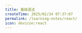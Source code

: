 ```yaml
---
title: 基础语法
createTime: 2025/02/24 07:37:07
permalink: /learning-notes/react/
icon: devicon:react
---
```

